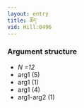 ```yaml
---
layout: entry
title: ཆོད་
vid: Hill:0496
---
```

### Argument structure
* _N =12_
* arg1 (5)
* arg1 (1)
* arg1 (4)
* arg1-arg2 (1)
